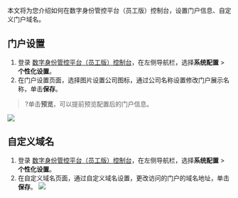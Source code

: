 
本文将为您介绍如何在数字身份管控平台（员工版）控制台，设置门户信息、自定义门户域名。

## 门户设置
1. 登录 [数字身份管控平台（员工版）控制台](https://console.cloud.tencent.com/eiam)，在左侧导航栏，选择**系统配置** > **个性化设置**。
2. 在门户设置页面，选择图片设置公司图标，通过公司名称设置修改门户展示名称，单击**保存**。
>?单击**预览**，可以提前预览配置后的门户信息。
>
![](https://main.qcloudimg.com/raw/cbfc216f4956743988e74eb33f4c96d4.png)

## 自定义域名
1. 登录 [数字身份管控平台（员工版）控制台](https://console.cloud.tencent.com/eiam)，在左侧导航栏，选择**系统配置** > **个性化设置**。
2. 在自定义域名页面，通过自定义域名设置，更改访问的门户的域名地址，单击**保存**。
![](https://main.qcloudimg.com/raw/ef9974f3340b78c93b88547a5e1ddcf8.png) 

